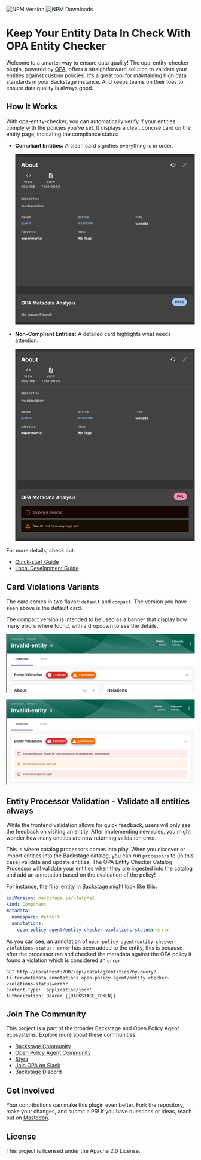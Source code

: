 ![NPM Version](https://img.shields.io/npm/v/%40parsifal-m%2Fplugin-opa-entity-checker?logo=npm) ![NPM Downloads](https://img.shields.io/npm/dw/%40parsifal-m%2Fplugin-opa-entity-checker)

# Keep Your Entity Data In Check With OPA Entity Checker

Welcome to a smarter way to ensure data quality! The opa-entity-checker plugin, powered by [OPA](https://github.com/open-policy-agent/opa), offers a straightforward solution to validate your entities against custom policies. It's a great tool for maintaining high data standards in your Backstage instance. And keeps teams on their toes to ensure data quality is always good.

## How It Works

With opa-entity-checker, you can automatically verify if your entities comply with the policies you've set. It displays a clear, concise card on the entity page, indicating the compliance status:

- **Compliant Entities:** A clean card signifies everything is in order.

  ![MetaData Card No Violations](../assets/card2.png)

- **Non-Compliant Entities:** A detailed card highlights what needs attention.

  ![MetaData Card Violations](../assets/card1.png)

For more details, check out:

- [Quick-start Guide](/opa-entity-checker/quick-start.md)
- [Local Development Guide](/opa-entity-checker/local-development.md)

## Card Violations Variants

The card comes in two flavor: `default` and `compact`. The version you have seen above is the default card.

The compact version is intended to be used as a banner that display how many errors where found, with a dropdown to
see the details.

![Compact MetaData Card Violations Closed](../assets/card-compact-closed.png)

![Compact MetaData Card Violations Open](../assets/card-compact-opened.png)

## Entity Processor Validation - Validate all entities always

While the frontend validation allows for quick feedback, users will only see the feedback on visiting an entity. After implementing new rules, you might wonder how many entities are now returning validation error.

This is where catalog processors comes into play. When you discover or import entities into the Backstage catalog, you can run `processors` to (in this case) validate and update entities. The OPA Entity Checker Catalog Processor will validate your entities when they are ingested into the catalog and add an annotation based on the evaluation of the policy!

For instance, the final entity in Backstage might look like this:

```yaml
apiVersion: backstage.io/v1alpha1
kind: Component
metadata:
  namespace: default
  annotations:
    open-policy-agent/entity-checker-violations-status: error
```

As you can see, an annotation of `open-policy-agent/entity-checker-violations-status: error` has been added to the entity, this is because after the processor ran and checked the metadata against the OPA policy it found a violation which is considered an `error`

```http request
GET http://localhost:7007/api/catalog/entities/by-query?filter=metadata.annotations.open-policy-agent/entity-checker-violations-status=error
Content-Type: 'application/json'
Authorization: Bearer {{BACKSTAGE_TOKEN}}
```

## Join The Community

This project is a part of the broader Backstage and Open Policy Agent ecosystems. Explore more about these communities:

- [Backstage Community](https://backstage.io)
- [Open Policy Agent Community](https://www.openpolicyagent.org)
- [Styra](https://www.styra.com)
- [Join OPA on Slack](https://slack.openpolicyagent.org/)
- [Backstage Discord](https://discord.com/invite/MUpMjP2)

## Get Involved

Your contributions can make this plugin even better. Fork the repository, make your changes, and submit a PR! If you have questions or ideas, reach out on [Mastodon](https://hachyderm.io/@parcifal).

## License

This project is licensed under the Apache 2.0 License.
